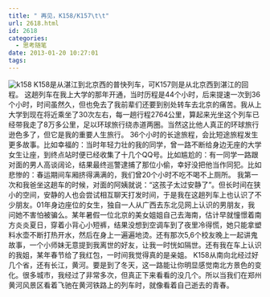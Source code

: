 ```yaml
---
title: " 再见，K158/K157\t\t"
url: 2618.html
id: 2618
categories:
  - 思考随笔
date: 2013-01-20 10:27:01
tags:
---
```


![](../../../images/2013/01/k158.jpg "k158") K158是从湛江到北京西的普快列车，可K157则是从北京西到湛江的回程。 这趟列车在我上大学的那年开通，当时历程是44个小时，后来提速一次到36个小时，时间虽然久，但也免去了我前辈们还要到别处转车去北京的痛苦。我从上大学到现在将近乘坐了30次左右，每一趟行程2764公里，算起来光坐这个列车已经带我走了8万多公里，足以环球旅行绕赤道两圈。当然这比他人真正的环球旅行逊色多了，但它是我的重要人生旅行。 36个小时的长途旅程，会比短途旅程发生更多故事。比如幸福的：当时年轻力壮的我的同学，曾一路不断给身边无座的大学女生让座，到终点站时便已经收集了十几个QQ号。比如尴尬的：有一同学一路跟对面的男人高谈阔论，结果最终巡警逮捕了那位小偷，幸好没把他当作同犯。比如悲惨的：春运期间车厢挤得满满的，我们曾20个小时不吃不喝不上厕所。 我第一次和我爸坐这趟车的时候，对面的阿姨就说：“这孩子太过安静了”。但长时间在狭小的空间，安静的人也会尝试相互聊天打发时间，于是我在这趟列车上也认识了不少朋友。01年身边座位的女生，独自一人从广西去东北见网上认识的男朋友，我问她不害怕被骗么。某年暑假一位北京的美女姐姐自己去海南，估计早就憧憬着南方炎炎夏日，穿着小背心小短裤，结果没想到空调车到了夜里冷得慌，她只能拿塑料水壶不断打热开水，然后在身上一遍遍地烫。还有那次5,6个校友晚上一起讲鬼故事，一个小师妹无意提到我离世的好友，让我一时恍如隔世。还有我在车上认识的我姐，某年春节给了我红包，一时间我觉得真的是亲姐。 K158从南向北经过好几个省，还有长江，黄河。要是到了冬天，这一路能让你明显感觉南北方景色的变化。很多城市，我经过了非常多次，但真正下来看看的没几个。所以当我们在郑州黄河风景区看着飞驰在黄河铁路上的列车时，就像看着自己逝去的青春。